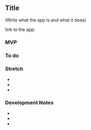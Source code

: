 ## Title

(Write what the app is and what it does)

link to the app:

### MVP

### To do

### Stretch
  * 
  * 
  * 

### Development Notes
  *
  *
  *





  
